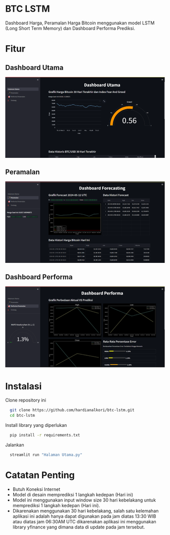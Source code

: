 
# BTC LSTM

Dashboard Harga, Peramalan Harga Bitcoin menggunakan model LSTM (Long Short Term Memory) dan Dashboard Performa Prediksi.

# Fitur
## Dashboard Utama
![App Screenshot](https://raw.githubusercontent.com/hardianalkori/btc-lstm/main/screenshot/home.png)

## Peramalan
![App Screenshot](https://raw.githubusercontent.com/hardianalkori/btc-lstm/main/screenshot/forecast.png)

## Dashboard Performa
![App Screenshot](https://raw.githubusercontent.com/hardianalkori/btc-lstm/main/screenshot/performa.png)

# Instalasi

Clone repository ini

```bash
  git clone https://github.com/hardianalkori/btc-lstm.git
  cd btc-lstm
```
Install library yang diperlukan
```bash
  pip install -r requirements.txt
```
Jalankan
```bash
  streamlit run "Halaman Utama.py"
```
    

# Catatan Penting

- Butuh Koneksi Internet
-  Model di desain memprediksi 1 langkah kedepan (Hari ini)
-  Model ini menggunakan input window size 30 hari kebelakang untuk memprediksi 1 langkah kedepan (Hari ini).
- Dikarenakan menggunakan 30 hari kebelakang, salah satu kelemahan aplikasi ini adalah hanya dapat digunakan pada jam diatas 13:30 WIB atau diatas jam 06:30AM UTC dikarenakan aplikasi ini menggunakan library yfinance yang dimana data di update pada jam tersebut.

